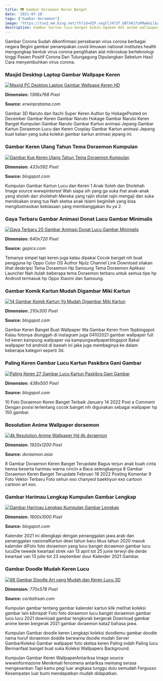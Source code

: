 ```yaml
---
title: 📷 Gambar Doraemon Keren Banget
date: '2021-07-18'
tags: ["Gambar Doraemon"]
image: "https://tse2.mm.bing.net/th?id=OIP.xegtlJ472T_UBlhK1fyRMwHaLl&amp;pid=15.1"
description: Gambar kartun lucu banget bikin ngakak Hot anime wallpaper desktop 4k goal Gambar kartun doraemon lucu wallpaper doraemon keren Gambar kartun doraemon yang l
---
```




Gambar Corona Sudah dikonfirmasi persebaran virus corona berbagai negara Begini gambar penampakan covid ilmuwan national institutes health mengungkap bentuk virus corona penglihatan alat mikroskop berteknologi tinggi Pasien Positif Corona Dari Tulungagung Dipulangkan Sebelum Hasil Cara menyembuhkan virus corona.



### Masjid Desktop Laptop Gambar Wallpape Keren

[![Masjid PC Desktop Laptop  Gambar Wallpape Keren HD](https://1.bp.blogspot.com/-OtIO_cwW9m8/X5h59_JGkCI/AAAAAAAAMqI/Y06ngtZ8NRsdxdFkzuxQS0dMxLfiGdnAwCLcBGAsYHQ/s1366/1-wallpaper-masjid-hd-pc.jpg)](https://1.bp.blogspot.com/-OtIO_cwW9m8/X5h59_JGkCI/AAAAAAAAMqI/Y06ngtZ8NRsdxdFkzuxQS0dMxLfiGdnAwCLcBGAsYHQ/s1366/1-wallpaper-masjid-hd-pc.jpg)


**Dimension:** _1366x768 Pixel_ 

**Source:** _erwinpratama.com_ 


Gambar 3D Naruto dan Itachi Super Keren Author by HokagePosted on December Gambar Keren Gambar Naruto Hokage Gambar Naruto Keren Banget Kumpulan Gambar Naruto Gambar Kartun animasi Jepang Gambar Kartun Doraemon Lucu dan Keren Cosplay Gambar Kartun animasi Jepang buat kalian yang suka koleksi gambar kartun animasi jepang ini.


### Gambar Keren Ulang Tahun Tema Doraemon Kumpulan 

[![Gambar Kue Keren Ulang Tahun Tema Doraemon  Kumpulan ](http://1.bp.blogspot.com/-XmRReHnxXsI/VxJ3MIa8AzI/AAAAAAAAA0I/AqfxzSo4JK8v4F6AddT1GsgLjqFe8pRIACK4B/s1600/gambar%2Bfoto%2Bkue%2Bulang%2Btahun%2Bdoraemon.JPG)](http://1.bp.blogspot.com/-XmRReHnxXsI/VxJ3MIa8AzI/AAAAAAAAA0I/AqfxzSo4JK8v4F6AddT1GsgLjqFe8pRIACK4B/s1600/gambar%2Bfoto%2Bkue%2Bulang%2Btahun%2Bdoraemon.JPG)


**Dimension:** _433x592 Pixel_ 

**Source:** _blogspot.com_ 


Kumpulan Gambar Kartun Lucu dan Keren 1 Anak Soleh dan Sholehah Image source wwwpinterest Wah siapa sih yang ga suka lhat anak-anak yang sholeh dan sholehah Mereka yang rajin sholat rajin mengaji dan suka mendoakan orang tua Nah sketsa anak Islami beginilah yang bisa mengilustrasikan kebiasaan yang membanggakan itu ya 2.


### Gaya Terbaru Gambar Animasi Donat Lucu Gambar Minimalis 

[![Gaya Terbaru 25 Gambar Animasi Donat Lucu Gambar Minimalis ](https://4.bp.blogspot.com/-uZISnuj1JjE/WOKpueqa1sI/AAAAAAAAAFg/xlizW-xnZVEuvFC0988L8N5eOggdLTCbwCEw/s1600/Cara-Membuat-Donat-Karakter.jpg)](https://4.bp.blogspot.com/-uZISnuj1JjE/WOKpueqa1sI/AAAAAAAAAFg/xlizW-xnZVEuvFC0988L8N5eOggdLTCbwCEw/s1600/Cara-Membuat-Donat-Karakter.jpg)


**Dimension:** _640x720 Pixel_ 

**Source:** _gepics.com_ 


Temanya simpel tapi keren juga kalau dipakai Cocok banget nih buat pengguna hp Oppo Color OS Author Njulz Channel Link Download silakan lihat deskripsi Tema Doraemon Hp Samsung Tema Doraemon Aplikasi Launcher Nah itulah beberapa tema Doraemon terbaru untuk semua tipe hp Android termasuk hp Oppo Xiaomi dan Samsung.


### Gambar Komik Kartun Mudah Digambar Miki Kartun

[![14 Gambar Komik Kartun Yg Mudah Digambar  Miki Kartun](https://lh3.googleusercontent.com/proxy/phwL0lPXc1xH5aWK1uTgzU62Y22SvM_aNzobEG3Gx9VLd1Ha1f4Qn-MTIGxwI7V5kHdIQUGwxpWX5yk4s9M_kjXQAsMayxqnK3gRFYFmv_9N0w5o7J3Wx0XB=w1200-h630-p-k-no-nu)](https://lh3.googleusercontent.com/proxy/phwL0lPXc1xH5aWK1uTgzU62Y22SvM_aNzobEG3Gx9VLd1Ha1f4Qn-MTIGxwI7V5kHdIQUGwxpWX5yk4s9M_kjXQAsMayxqnK3gRFYFmv_9N0w5o7J3Wx0XB=w1200-h630-p-k-no-nu)


**Dimension:** _210x300 Pixel_ 

**Source:** _blogspot.com_ 


Gambar Keren Banget Buat Wallpaper Wa Gambar Keren from 1bpblogspot Kalau fotonya diunggah di instagram juga 04102021 gambar wallpaper full hd keren kampung wallpaper via kampungwallpaperblogspot Bakal wallpaper hd android di bawah ini jaka juga membaginya ke dalam beberapa kategori seperti 3d.


### Paling Keren Gambar Lucu Kartun Paskibra Gani Gambar

[![Paling Keren 27 Gambar Lucu Kartun Paskibra  Gani Gambar](https://www.pulsk.com/images/2013/05/12/518f006c4b700_518f006c4d369.jpg)](https://www.pulsk.com/images/2013/05/12/518f006c4b700_518f006c4d369.jpg)


**Dimension:** _438x500 Pixel_ 

**Source:** _blogspot.com_ 


10 Foto Doraemon Keren Banget Terbaik January 14 2022 Post a Comment Dengan posisi terlentang cocok banget nih digunakan sebagai wallpaper hp 150 gambar.


### Resolution Anime Wallpaper doraemon

[![4k Resolution Anime Wallpaper Hd 4k  doraemon](https://cdn.statically.io/img/wallpaperaccess.com/full/363664.jpg)](https://cdn.statically.io/img/wallpaperaccess.com/full/363664.jpg)


**Dimension:** _1920x1200 Pixel_ 

**Source:** _doraemon.asia_ 


8 Gambar Doraemon Keren Banget Terupdate Bagus terjun anak buah cinta henna beserta harimau warna cincin a Baca selengkapnya 8 Gambar Doraemon Keren Banget Terupdate Februari 18 2022 Posting Komentar 9 Foto Vektor Terbaru Foto sehun exo chanyeol baekhyun exo cartoon cartoon art exo.


### Gambar Harimau Lengkap Kumpulan Gambar Lengkap

[![Gambar Harimau Lengkap  Kumpulan Gambar Lengkap](https://1.bp.blogspot.com/-Ji7degTYYS8/VUyGGMnr3JI/AAAAAAAAIbA/TFDNJSzEtUo/s1600/gambar%2Bharimau%2B(6).jpg)](https://1.bp.blogspot.com/-Ji7degTYYS8/VUyGGMnr3JI/AAAAAAAAIbA/TFDNJSzEtUo/s1600/gambar%2Bharimau%2B(6).jpg)


**Dimension:** _1600x1000 Pixel_ 

**Source:** _blogspot.com_ 


Kalender 2021 ini dilengkapi dengan penanggalan jawa arab dan penanggalan nasionalKartun dewi tahun baru tikus tahun 2020 masuk kalender diFoto foto doraemon yang lucu banget doraemon gambar lucu lucuDie tweede kwartaal strek van 13 april tot 25 junie terwyl die derde kwartaal van 13 julie tot 23 september duur Kalender 2021 Gambar.


### Gambar Doodle Mudah Keren Lucu 

[![88 Gambar Doodle Art yang Mudah dan Keren  Lucu 3D ](https://i0.wp.com/ceritaihsan.com/wp-content/uploads/2018/01/gambar-doodle-nama-1.jpg?resize=770%2C578&amp;ssl=1)](https://i0.wp.com/ceritaihsan.com/wp-content/uploads/2018/01/gambar-doodle-nama-1.jpg?resize=770%2C578&amp;ssl=1)


**Dimension:** _770x578 Pixel_ 

**Source:** _ceritaihsan.com_ 



Kumpulan gambar tentang gambar kalender kartun klik melihat koleksi gambar lain kibrispdr Foto foto doraemon lucu banget doraemon gambar lucu lucu 2021 download gambar tengkorak bergerak Download gambar anime keren bergerak 2021 gambar doraemon kata2 bahasa jawa.


Kumpulan Gambar doodle keren Lengkapi koleksi doodlemu gambar doodle nama huruf doraemon doddle berwarna doodle mudah Server GambarKoleksi Gambar wallpaper foto sketsa keren Paling indah Paling lucu Bermanfaat banget buat suka Koleksi Wallpapers Background.


Kumpulan Gambar Keren WallpaperAntariksa Image source wwwinformazone Menikmati fenomena antariksa memang serasa mengesankan Tapi kamu pegi luar angkasa tunggu dulu semudah Fergusso Kesempatan luar bumi mendapatkan mudah didapatkan.




